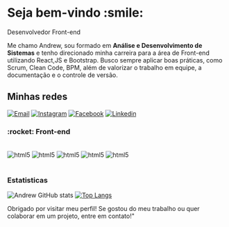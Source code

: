 
<h1>Seja bem-vindo :smile:</h1>

Desenvolvedor Front-end 

Me chamo Andrew, sou formado em <b>Análise e Desenvolvimento de Sistemas</b> e tenho direcionado minha carreira para a área de Front-end utilizando React,JS e Bootstrap. Busco sempre aplicar boas práticas, como Scrum, Clean Code, BPM, além de valorizar o trabalho em equipe, a documentação e o controle de versão.

<h2>Minhas redes</h2> 

[![Email](https://img.shields.io/badge/connect-%2300843e.svg?style=for-the-badge&logo=symfony&logoColor=white)](https://andrewblack21.github.io/Portfolio-Andrew-Ferreira/)
[![Instagram](https://img.shields.io/badge/Instagram-E4405F?style=for-the-badge&logo=instagram&logoColor=white
)](https://www.instagram.com/andrewsiilva_/)
[![Facebook](https://img.shields.io/badge/Facebook-1877F2?style=for-the-badge&logo=facebook&logoColor=white)](https://www.facebook.com/AndrewMoraes17/)
[![Linkedin](https://img.shields.io/badge/LinkedIn-0077B5?style=for-the-badge&logo=linkedin&logoColor=white)](https://www.linkedin.com/in/andrew-ferreira-680101197/)



<h3>:rocket: Front-end</h3>

<div style="display: inline_block"><br/>
<img align="center" alt="html5" src="https://img.shields.io/badge/HTML5-E34F26?style=for-the-badge&logo=html5&logoColor=white"/>
<img align="center" alt="html5" src="https://img.shields.io/badge/CSS3-1572B6?style=for-the-badge&logo=css3&logoColor=white"/>
<img align="center" alt="html5" src="https://img.shields.io/badge/JavaScript-F7DF1E?style=for-the-badge&logo=javascript&logoColor=black"/>
<img align="center" alt="html5" src="https://img.shields.io/badge/python-3670A0?style=for-the-badge&logo=python&logoColor=ffdd54"/>
<img align="center" alt="html5" src="https://img.shields.io/badge/-ReactJs-61DAFB?logo=react&logoColor=white&style=for-the-badge"/>
 
</div><br/>

<h3>Estatisticas</h3>
 
![Andrew GitHub stats](https://github-readme-stats.vercel.app/api?username=AndrewBlack21&show_icons=true&theme=dark) [![Top Langs](https://github-readme-stats.vercel.app/api/top-langs/?username=AndrewBlack21)](https://github.com/AndrewBlack21/github-readme-stats)








Obrigado por visitar meu perfil! Se gostou do meu trabalho ou quer colaborar em um projeto, entre em contato!"

